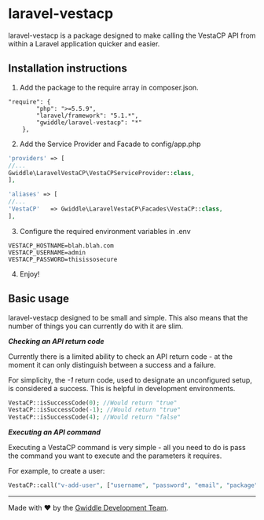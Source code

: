 # laravel-vestacp
laravel-vestacp is a package designed to make calling the VestaCP API from within a Laravel application quicker and easier.

## Installation instructions

1. Add the package to the require array in composer.json.
```
"require": {
        "php": ">=5.5.9",
        "laravel/framework": "5.1.*",
        "gwiddle/laravel-vestacp": "*"
    },
```
2. Add the Service Provider and Facade to config/app.php
```php
'providers' => [
//...
Gwiddle\LaravelVestaCP\VestaCPServiceProvider::class,
],

'aliases' => [
//...
'VestaCP'   => Gwiddle\LaravelVestaCP\Facades\VestaCP::class,
],
```
3. Configure the required environment variables in .env
```
VESTACP_HOSTNAME=blah.blah.com
VESTACP_USERNAME=admin
VESTACP_PASSWORD=thisissosecure
```
4. Enjoy!

## Basic usage
laravel-vestacp designed to be small and simple. This also means that the number of things you can currently do with it are slim.

***Checking an API return code***

Currently there is a limited ability to check an API return code - at the moment it can only distinguish between a success and a failure.

For simplicity, the _-1_ return code, used to designate an unconfigured setup, is considered a success. This is helpful in development environments.

```php
VestaCP::isSuccessCode(0); //Would return "true"
VestaCP::isSuccessCode(-1); //Would return "true"
VestaCP::isSuccessCode(4); //Would return "false"
```


***Executing an API command***

Executing a VestaCP command is very simple - all you need to do is pass the command you want to execute and the parameters it requires.

For example, to create a user:
```php
VestaCP::call("v-add-user", ["username", "password", "email", "package", "firstname", "lastname"]) //Returns an API response code
```


---

Made with :heart: by the [Gwiddle Development Team](https://gwiddle.co.uk/about-us). 
